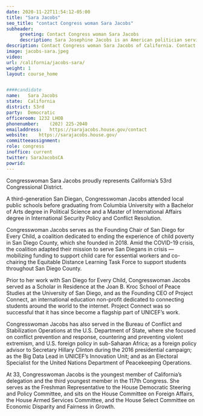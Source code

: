 ```yaml
---
date: 2020-11-22T11:54:12-05:00
title: "Sara Jacobs"
seo_title: "contact Congress woman Sara Jacobs"
subheader:
     greeting: Contact Congress woman Sara Jacobs 
     description: Sara Josephine Jacobs is an American politician serving as the U.S. Representative for California's 53rd congressional district. Her district includes central and eastern portions of the city of San Diego, as well as eastern suburbs such as El Cajon, La Mesa, Spring Valley, and Lemon Grove.
description: Contact Congress woman Sara Jacobs of California. Contact information for Sara Jacobs includes email address, phone number, and mailing address.
image: jacobs-sara.jpeg
video: 
url: /california/jacobs-sara/
weight: 1
layout: course_home


####candidate
name:	Sara Jacobs
state:	California
district: 53rd
party:	Democratic
officeroom:	1232 LHOB
phonenumber:	(202) 225-2040
emailaddress:	https://sarajacobs.house.gov/contact
website:	https://sarajacobs.house.gov/
committeeassignment: 
role: congress
inoffice: current
twitter: SaraJacobsCA
powrid: 
---
```

Congresswoman Sara Jacobs proudly represents California’s 53rd Congressional District.

A third-generation San Diegan, Congresswoman Jacobs attended local public schools before graduating from Columbia University with a Bachelor of Arts degree in Political Science and a Master of International Affairs degree in International Security Policy and Conflict Resolution.

Congresswoman Jacobs serves as the Founding Chair of San Diego for Every Child, a coalition dedicated to ending the experience of child poverty in San Diego County, which she founded in 2018. Amid the COVID-19 crisis, the coalition adapted their mission to serve San Diegans in crisis — mobilizing funding to support child care for essential workers and co-chairing the Equitable Distance Learning Task Force to support students throughout San Diego County.

Prior to her work with San Diego for Every Child, Congresswoman Jacobs served as a Scholar in Residence at the Joan B. Kroc School of Peace Studies at the University of San Diego, and as the Founding CEO of Project Connect, an international education non-profit dedicated to connecting students around the world to the internet. Project Connect was so successful that it has since become a flagship part of UNICEF’s work.

Congresswoman Jacobs has also served in the Bureau of Conflict and Stabilization Operations at the U.S. Department of State, where she focused on conflict prevention and response, countering and preventing violent extremism, and U.S. foreign policy in sub-Saharan Africa; as a foreign policy advisor to Secretary Hillary Clinton during the 2016 presidential campaign; as the Big Data Lead in UNICEF’s Innovation Unit; and as an Electoral Specialist for the United Nations Department of Peacekeeping Operations.

At 33, Congresswoman Jacobs is the youngest member of California’s delegation and the third youngest member in the 117th Congress. She serves as the Freshman Representative to the House Democratic Steering and Policy Committee, and sits on the House Committee on Foreign Affairs, the House Armed Services Committee, and the House Select Committee on Economic Disparity and Fairness in Growth.
